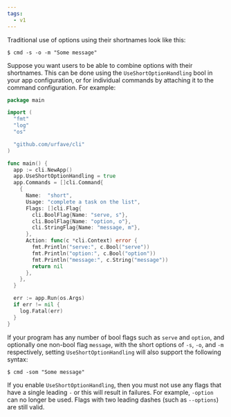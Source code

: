 ```yaml
---
tags:
  - v1
---
```


Traditional use of options using their shortnames look like this:

```
$ cmd -s -o -m "Some message"
```

Suppose you want users to be able to combine options with their shortnames. This
can be done using the `UseShortOptionHandling` bool in your app configuration,
or for individual commands by attaching it to the command configuration. For
example:

<!-- {
  "args": ["short", "&#45;som", "Some message"],
  "output": "serve: true\noption: true\nmessage: Some message\n"
} -->
``` go
package main

import (
  "fmt"
  "log"
  "os"

  "github.com/urfave/cli"
)

func main() {
  app := cli.NewApp()
  app.UseShortOptionHandling = true
  app.Commands = []cli.Command{
    {
      Name:  "short",
      Usage: "complete a task on the list",
      Flags: []cli.Flag{
        cli.BoolFlag{Name: "serve, s"},
        cli.BoolFlag{Name: "option, o"},
        cli.StringFlag{Name: "message, m"},
      },
      Action: func(c *cli.Context) error {
        fmt.Println("serve:", c.Bool("serve"))
        fmt.Println("option:", c.Bool("option"))
        fmt.Println("message:", c.String("message"))
        return nil
      },
    },
  }

  err := app.Run(os.Args)
  if err != nil {
    log.Fatal(err)
  }
}
```

If your program has any number of bool flags such as `serve` and `option`, and
optionally one non-bool flag `message`, with the short options of `-s`, `-o`,
and `-m` respectively, setting `UseShortOptionHandling` will also support the
following syntax:

```
$ cmd -som "Some message"
```

If you enable `UseShortOptionHandling`, then you must not use any flags that
have a single leading `-` or this will result in failures. For example,
`-option` can no longer be used. Flags with two leading dashes (such as
`--options`) are still valid.
